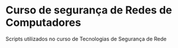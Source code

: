 # Curso de segurança de Redes de Computadores
Scripts utilizados no curso de Tecnologias de Segurança de Rede
